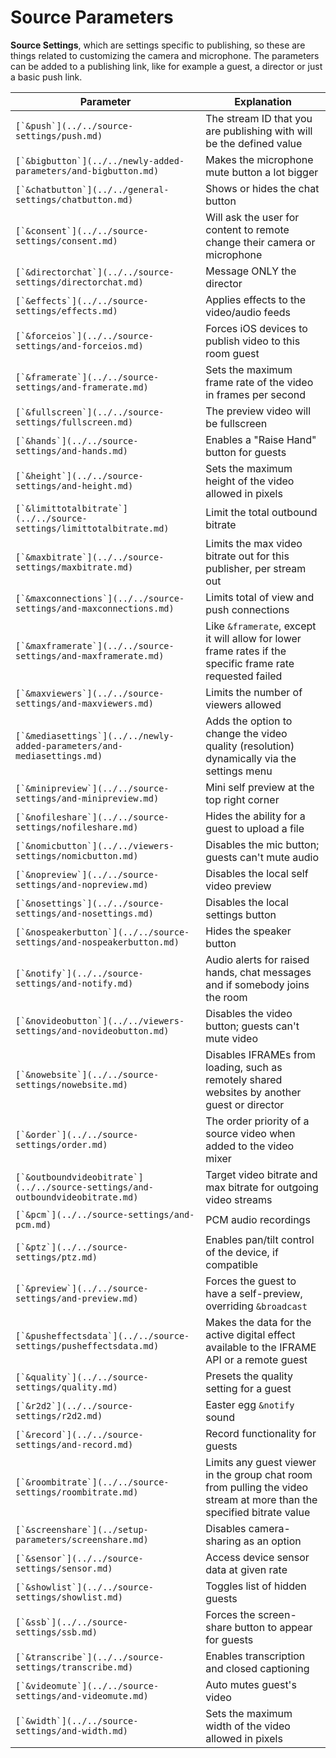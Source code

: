 # Source Parameters

**Source Settings**, which are settings specific to publishing, so these are things related to customizing the camera and microphone. The parameters can be added to a publishing link, like for example a guest, a director or just a basic push link.

| Parameter                                                                        | Explanation                                                                                                           |
| -------------------------------------------------------------------------------- | --------------------------------------------------------------------------------------------------------------------- |
| ``[`&push`](../../source-settings/push.md)``                                     | The stream ID that you are publishing with will be the defined value                                                  |
| ``[`&bigbutton`](../../newly-added-parameters/and-bigbutton.md)``                | Makes the microphone mute button a lot bigger                                                                         |
| ``[`&chatbutton`](../../general-settings/chatbutton.md)``                        | Shows or hides the chat button                                                                                        |
| ``[`&consent`](../../source-settings/consent.md)``                               | Will ask the user for content to remote change their camera or microphone                                             |
| ``[`&directorchat`](../../source-settings/directorchat.md)``                     | Message ONLY the director                                                                                             |
| ``[`&effects`](../../source-settings/effects.md)``                               | Applies effects to the video/audio feeds                                                                              |
| ``[`&forceios`](../../source-settings/and-forceios.md)``                         | Forces iOS devices to publish video to this room guest                                                                |
| ``[`&framerate`](../../source-settings/and-framerate.md)``                       | Sets the maximum frame rate of the video in frames per second                                                         |
| ``[`&fullscreen`](../../source-settings/fullscreen.md)``                         | The preview video will be fullscreen                                                                                  |
| ``[`&hands`](../../source-settings/and-hands.md)``                               | Enables a "Raise Hand" button for guests                                                                              |
| ``[`&height`](../../source-settings/and-height.md)``                             | Sets the maximum height of the video allowed in pixels                                                                |
| ``[`&limittotalbitrate`](../../source-settings/limittotalbitrate.md)``           | Limit the total outbound bitrate                                                                                      |
| ``[`&maxbitrate`](../../source-settings/maxbitrate.md)``                         | Limits the max video bitrate out for this publisher, per stream out                                                   |
| ``[`&maxconnections`](../../source-settings/and-maxconnections.md)``             | Limits total of view and push connections                                                                             |
| ``[`&maxframerate`](../../source-settings/and-maxframerate.md)``                 | Like `&framerate`, except it will allow for lower frame rates if the specific frame rate requested failed             |
| ``[`&maxviewers`](../../source-settings/and-maxviewers.md)``                     | Limits the number of viewers allowed                                                                                  |
| ``[`&mediasettings`](../../newly-added-parameters/and-mediasettings.md)``        | Adds the option to change the video quality (resolution) dynamically via the settings menu                            |
| ``[`&minipreview`](../../source-settings/and-minipreview.md)``                   | Mini self preview at the top right corner                                                                             |
| ``[`&nofileshare`](../../source-settings/nofileshare.md)``                       | Hides the ability for a guest to upload a file                                                                        |
| ``[`&nomicbutton`](../../viewers-settings/nomicbutton.md)``                      | Disables the mic button; guests can't mute audio                                                                      |
| ``[`&nopreview`](../../source-settings/and-nopreview.md)``                       | Disables the local self video preview                                                                                 |
| ``[`&nosettings`](../../source-settings/and-nosettings.md)``                     | Disables the local settings button                                                                                    |
| ``[`&nospeakerbutton`](../../source-settings/and-nospeakerbutton.md)``           | Hides the speaker button                                                                                              |
| ``[`&notify`](../../source-settings/and-notify.md)``                             | Audio alerts for raised hands, chat messages and if somebody joins the room                                           |
| ``[`&novideobutton`](../../viewers-settings/and-novideobutton.md)``              | Disables the video button; guests can't mute video                                                                    |
| ``[`&nowebsite`](../../source-settings/nowebsite.md)``                           | Disables IFRAMEs from loading, such as remotely shared websites by another guest or director                          |
| ``[`&order`](../../source-settings/order.md)``                                   | The order priority of a source video when added to the video mixer                                                    |
| ``[`&outboundvideobitrate`](../../source-settings/and-outboundvideobitrate.md)`` | Target video bitrate and max bitrate for outgoing video streams                                                       |
| ``[`&pcm`](../../source-settings/and-pcm.md)``                                   | PCM audio recordings                                                                                                  |
| ``[`&ptz`](../../source-settings/ptz.md)``                                       | Enables pan/tilt control of the device, if compatible                                                                 |
| ``[`&preview`](../../source-settings/and-preview.md)``                           | Forces the guest to have a self-preview, overriding `&broadcast`                                                      |
| ``[`&pusheffectsdata`](../../source-settings/pusheffectsdata.md)``               | Makes the data for the active digital effect available to the IFRAME API or a remote guest                            |
| ``[`&quality`](../../source-settings/quality.md)``                               | Presets the quality setting for a guest                                                                               |
| ``[`&r2d2`](../../source-settings/r2d2.md)``                                     | Easter egg `&notify` sound                                                                                            |
| ``[`&record`](../../source-settings/and-record.md)``                             | Record functionality for guests                                                                                       |
| ``[`&roombitrate`](../../source-settings/roombitrate.md)``                       | Limits any guest viewer in the group chat room from pulling the video stream at more than the specified bitrate value |
| ``[`&screenshare`](../setup-parameters/screenshare.md)``                         | Disables camera-sharing as an option                                                                                  |
| ``[`&sensor`](../../source-settings/sensor.md)``                                 | Access device sensor data at given rate                                                                               |
| ``[`&showlist`](../../source-settings/showlist.md)``                             | Toggles list of hidden guests                                                                                         |
| ``[`&ssb`](../../source-settings/ssb.md)``                                       | Forces the screen-share button to appear for guests                                                                   |
| ``[`&transcribe`](../../source-settings/transcribe.md)``                         | Enables transcription and closed captioning                                                                           |
| ``[`&videomute`](../../source-settings/and-videomute.md)``                       | Auto mutes guest's video                                                                                              |
| ``[`&width`](../../source-settings/and-width.md)``                               | Sets the maximum width of the video allowed in pixels                                                                 |
